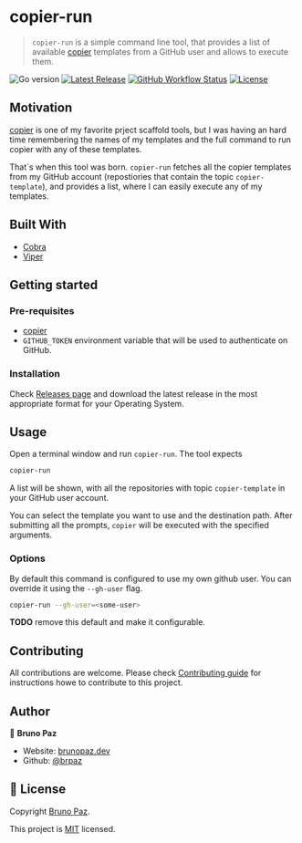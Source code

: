 # copier-run

> `copier-run` is a simple command line tool, that provides a list of available [copier](https://copier.readthedocs.io/en/stable/) templates from a GitHub user and allows to execute them.

![Go version](https://img.shields.io/github/go-mod/go-version/brpaz/copier-run?style=for-the-badge)
[![Latest Release](https://img.shields.io/github/v/release/brpaz/copier-run?style=for-the-badge)](https://github.com/brpaz/copier-run/releases/latest)
[![GitHub Workflow Status](https://img.shields.io/github/actions/workflow/status/brpaz/copier-run/CI?style=for-the-badge)](https://github.com/brpaz/copier-run/actions/CI)
[![License](https://img.shields.io/badge/License-MIT-yellow.svg?style=for-the-badge)](LICENSE)

## Motivation

[copier](https://copier.readthedocs.io/en/stable/) is one of my favorite prject scaffold tools, but I was having an hard time remembering the names of my templates and the full command to run copier with any of these templates.

That´s when this tool was born. `copier-run` fetches all the copier templates from my GitHub account (repostiories that contain the topic `copier-template`), and provides a list, where I can easily execute any of my templates.
## Built With

- [Cobra](https://cobra.dev/)
- [Viper](https://github.com/spf13/viper)

## Getting started

### Pre-requisites

- [copier](https://copier.readthedocs.io/en/stable/)
- `GITHUB_TOKEN` environment variable that will be used to authenticate on GitHub.

### Installation

Check [Releases page](https://github.com/brpaz/copier-run/releases/latest) and download the latest release in the most appropriate format for your Operating System.

## Usage

Open a terminal window and run `copier-run`. The tool expects

```bash
copier-run
```

A list will be shown, with all the repositories with topic `copier-template` in your GitHub user account.

You can select the template you want to use and the destination path. After submitting all the prompts, `copier` will be executed with the specified arguments.

### Options

By default this command is configured to use my own github user. You can override it using the `--gh-user` flag.

```sh
copier-run --gh-user=<some-user>
```

**TODO** remove this default and make it configurable.


## Contributing

All contributions are welcome. Please check [Contributing guide](CONTRIBUTING.md) for instructions howe to contribute to this project.

## Author

👤 **Bruno Paz**

- Website: [brunopaz.dev](https://brunopaz.dev)
- Github: [@brpaz](https://github.com/brpaz)


## 📝 License

Copyright [Bruno Paz](https://github.com/brpaz).

This project is [MIT](https://opensource.org/licenses/MIT) licensed.


